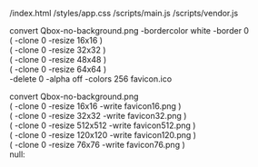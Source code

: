 /index.html
/styles/app.css
/scripts/main.js
/scripts/vendor.js


 convert Qbox-no-background.png  -bordercolor white -border 0 \
          \( -clone 0 -resize 16x16 \) \
          \( -clone 0 -resize 32x32 \) \
          \( -clone 0 -resize 48x48 \) \
          \( -clone 0 -resize 64x64 \) \
          -delete 0 -alpha off -colors 256 favicon.ico

 convert Qbox-no-background.png  \
          \( -clone 0 -resize 16x16 -write favicon16.png \) \
          \( -clone 0 -resize 32x32 -write favicon32.png \) \
          \( -clone 0 -resize 512x512 -write favicon512.png \) \
          \( -clone 0 -resize 120x120 -write favicon120.png \) \
          \( -clone 0 -resize 76x76 -write favicon76.png \) \
          null:
